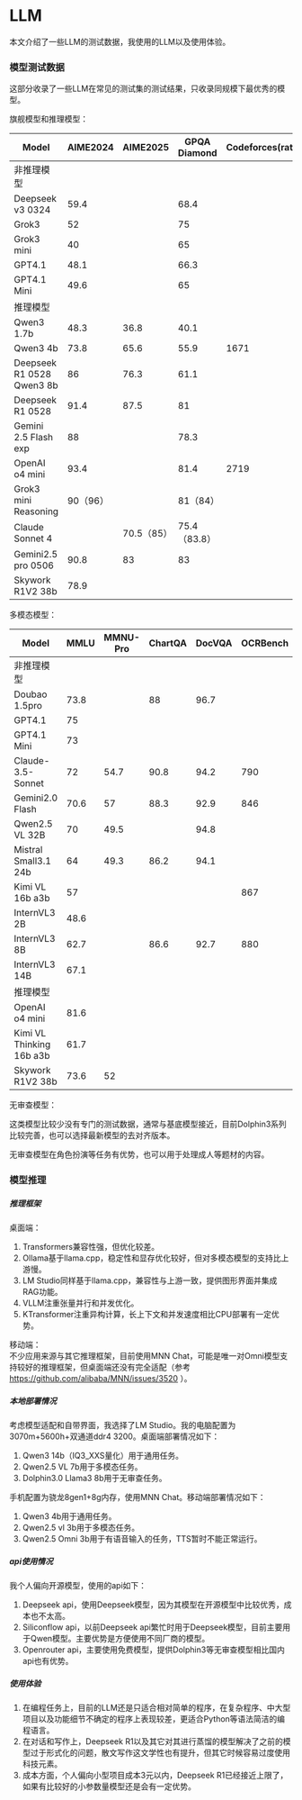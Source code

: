 # LLM

本文介绍了一些LLM的测试数据，我使用的LLM以及使用体验。

### 模型测试数据

这部分收录了一些LLM在常见的测试集的测试结果，只收录同规模下最优秀的模型。

旗舰模型和推理模型：

| Model | AIME2024 | AIME2025 | GPQA Diamond | Codeforces(rating) | LiveCodeBench | SWE-Bench | Humanity’s Last Exam | Frontier Math |
| --- | --- | --- | --- | --- | --- | --- | --- | --- |
| 非推理模型 |  |  |  |  |  |  |  |  |
| Deepseek v3 0324 | 59.4 |  | 68.4 |  | 49.2 |  |  |  |
| Grok3 | 52 |  | 75 |  | 57 |  |  |  |
| Grok3 mini | 40 |  | 65 |  | 41 |  |  |  |
| GPT4.1 | 48.1 |  | 66.3 |  |  | 55 |  |  |
| GPT4.1 Mini | 49.6 |  | 65 |  |  | 24 |  |  |
| 推理模型 |  |  |  |  |  |  |  |  |
| Qwen3 1.7b | 48.3 | 36.8 | 40.1 |  | 33.2 |  |  |  |
| Qwen3 4b | 73.8 | 65.6 | 55.9 | 1671 | 54.2 |  |  |  |
| Deepseek R1 0528 Qwen3 8b | 86 | 76.3 | 61.1 |  | 60.5 |  |  |  |
| Deepseek R1 0528 | 91.4 | 87.5 | 81 |  | 73.3 |  | 17.7 |  |
| Gemini 2.5 Flash exp | 88 |  | 78.3 |  | 63.5 |  | 12.1 |  |
| OpenAI o4 mini | 93.4 |  | 81.4 | 2719 | 80.2 | 68.1 | 14.3 | 17 |
| Grok3 mini Reasoning | 90（96） |  | 81（84） |  | 66.7 |  |  | 6 |
| Claude  Sonnet 4 |  | 70.5（85） | 75.4（83.8） |  |  | 72.7（80.2） |  |  |
| Gemini2.5 pro 0506 | 90.8 | 83 | 83 |  | 71.8 | 63.8 | 18.4 |  |
| Skywork R1V2 38b | 78.9 |  |  |  | 63.6 |  |  |  |

多模态模型：

| Model | MMLU | MMNU-Pro | ChartQA | DocVQA | OCRBench | AI2D | MathVista | MathVision  |
| --- | --- | --- | --- | --- | --- | --- | --- | --- |
| 非推理模型 |  |  |  |  |  |  |  |  |
| Doubao 1.5pro | 73.8 |  | 88 | 96.7 |  |  | 78.8 |  |
| GPT4.1 | 75 |  |  |  |  |  | 72 |  |
| GPT4.1 Mini | 73 |  |  |  |  |  | 73 |  |
| Claude-3.5-Sonnet | 72 | 54.7 | 90.8 | 94.2 | 790 | 82 | 65.4 | 38.3 |
| Gemini2.0 Flash | 70.6 | 57 | 88.3 | 92.9 | 846 | 85.1 | 73.1 | 41.3 |
| Qwen2.5 VL 32B | 70 | 49.5 |  | 94.8 |  |  | 74.7 |  |
| Mistral Small3.1 24b | 64 | 49.3 | 86.2 | 94.1 |  | 93.7 | 68.9 |  |
| Kimi VL 16b a3b | 57 |  |  |  | 867 | 84.9 | 68.7 | 21.4 |
| InternVL3 2B | 48.6 |  |  |  |  |  | 57 | 21.7 |
| InternVL3 8B | 62.7 |  | 86.6 | 92.7 | 880 | 85.2 | 71.6 | 29.3 |
| InternVL3 14B | 67.1 |  |  |  |  |  | 75.1 | 37.2 |
| 推理模型 |  |  |  |  |  |  |  |  |
| OpenAI o4 mini | 81.6 |  |  |  |  |  | 84.4 |  |
| Kimi VL Thinking 16b a3b | 61.7 |  |  |  |  |  | 71.3 | 36.8 |
| Skywork R1V2 38b | 73.6 | 52 |  |  |  |  | 74 | 49 |

无审查模型：

这类模型比较少没有专门的测试数据，通常与基底模型接近，目前Dolphin3系列比较完善，也可以选择最新模型的去对齐版本。

无审查模型在角色扮演等任务有优势，也可以用于处理成人等题材的内容。

### 模型推理

##### 推理框架

桌面端：
1. Transformers兼容性强，但优化较差。
2. Ollama基于llama.cpp，稳定性和显存优化较好，但对多模态模型的支持比上游慢。
3. LM Studio同样基于llama.cpp，兼容性与上游一致，提供图形界面并集成RAG功能。
4. VLLM注重张量并行和并发优化。
5. KTransformer注重异构计算，长上下文和并发速度相比CPU部署有一定优势。

移动端：\
不少应用来源与其它推理框架，目前使用MNN Chat，可能是唯一对Omni模型支持较好的推理框架，但桌面端还没有完全适配（参考 https://github.com/alibaba/MNN/issues/3520 ）。

##### 本地部署情况

考虑模型适配和自带界面，我选择了LM Studio。我的电脑配置为3070m+5600h+双通道ddr4 3200。桌面端部署情况如下：
1. Qwen3 14b（IQ3_XXS量化）用于通用任务。
2. Qwen2.5 VL 7b用于多模态任务。
3. Dolphin3.0 Llama3 8b用于无审查任务。

手机配置为骁龙8gen1+8g内存，使用MNN Chat。移动端部署情况如下：
1. Qwen3 4b用于通用任务。
2. Qwen2.5 vl 3b用于多模态任务。
3. Qwen2.5 Omni 3b用于有语音输入的任务，TTS暂时不能正常运行。

##### api使用情况

我个人偏向开源模型，使用的api如下：
1. Deepseek api，使用Deepseek模型，因为其模型在开源模型中比较优秀，成本也不太高。
2. Siliconflow api，以前Deepseek api繁忙时用于Deepseek模型，目前主要用于Qwen模型。主要优势是方便使用不同厂商的模型。
3. Openrouter api，主要使用免费模型，提供Dolphin3等无审查模型相比国内api也有优势。

##### 使用体验

1. 在编程任务上，目前的LLM还是只适合相对简单的程序，在复杂程序、中大型项目以及功能细节不确定的程序上表现较差，更适合Python等语法简洁的编程语言。
2. 在对话和写作上，Deepseek R1以及其它对其进行蒸馏的模型解决了之前的模型过于形式化的问题，散文写作这文学性也有提升，但其它时候容易过度使用科技元素。
3. 成本方面，个人偏向小型项目成本3元以内，Deepseek R1已经接近上限了，如果有比较好的小参数量模型还是会有一定优势。